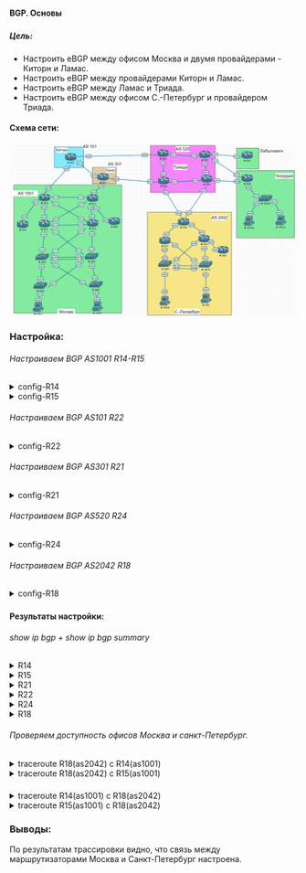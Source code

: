 #### BGP. Основы  
###  




##### Цель:  
* Настроить eBGP между офисом Москва и двумя провайдерами - Киторн и Ламас.
* Настроить eBGP между провайдерами Киторн и Ламас.
* Настроить eBGP между Ламас и Триада.
* Настроить eBGP между офисом С.-Петербург и провайдером Триада.


#### Схема сети:

  ![alt-текст](/lab-9/img/bgp.png)


### Настройка:

###### Настраиваем BGP AS1001 R14-R15
<details>
<summary>config-R14</summary>

```
router bgp 1001
 bgp router-id 14.14.14.14
 bgp log-neighbor-changes
 network 10.1.0.0 mask 255.255.0.0
 network 14.14.14.0 mask 255.255.255.0
 neighbor 10.1.1.14 remote-as 101
!
```
</details>

<details>
<summary>config-R15</summary>

```
router bgp 1001
 bgp router-id 15.15.15.15
 bgp log-neighbor-changes
 network 10.1.0.0 mask 255.255.0.0
 network 15.15.15.0 mask 255.255.255.0
 neighbor 10.1.1.30 remote-as 301
!
```
</details>

###### Настраиваем BGP AS101 R22
<details>
<summary>config-R22</summary>

```
router bgp 101
 bgp router-id 22.22.22.22
 bgp log-neighbor-changes
 network 10.2.0.0 mask 255.255.0.0
 network 22.22.22.0 mask 255.255.255.0
 neighbor 10.1.1.13 remote-as 1001
 neighbor 10.2.0.6 remote-as 301
!
```
</details>

###### Настраиваем BGP AS301 R21
<details>
<summary>config-R21</summary>

```
router bgp 301
 bgp router-id 21.21.21.21
 bgp log-neighbor-changes
 network 10.3.0.0 mask 255.255.0.0
 network 21.21.21.0 mask 255.255.255.0
 neighbor 10.1.1.29 remote-as 1001
 neighbor 10.2.0.5 remote-as 101
 neighbor 10.3.0.1 remote-as 520
!
```
</details>

###### Настраиваем BGP AS520 R24
<details>
<summary>config-R24</summary>

```
router bgp 520
 bgp router-id 24.24.24.24
 bgp log-neighbor-changes
 network 10.4.0.0 mask 255.255.0.0
 network 24.24.24.0 mask 255.255.255.0
 neighbor 10.3.0.2 remote-as 301
 neighbor 10.5.0.9 remote-as 2042
!         
```
</details>

###### Настраиваем BGP AS2042 R18
<details>
<summary>config-R18</summary>

```
router bgp 2042
 bgp router-id 18.18.18.18
 bgp log-neighbor-changes
 network 10.5.0.0 mask 255.255.0.0
 network 18.18.18.0 mask 255.255.255.0
 neighbor 10.5.0.10 remote-as 520
!
```
</details>

###  

#### Результаты настройки:

###### show ip bgp + show ip bgp summary
<details>
<summary>R14</summary>

```
R14# show ip bgp | beg Network
     Network          Next Hop            Metric LocPrf Weight Path
 *>  10.1.0.0/16      0.0.0.0                  0         32768 i
 *>  10.2.0.0/16      10.1.1.14                0             0 101 i
 *>  10.3.0.0/16      10.1.1.14                              0 101 301 i
 *>  10.4.0.0/16      10.1.1.14                              0 101 301 520 i
 *>  10.5.0.0/16      10.1.1.14                              0 101 301 520 2042 i
 *>  14.14.14.0/24    0.0.0.0                  0         32768 i
 *>  18.18.18.0/24    10.1.1.14                              0 101 301 520 2042 i
 *>  21.21.21.0/24    10.1.1.14                              0 101 301 i
 *>  22.22.22.0/24    10.1.1.14                0             0 101 i
 *>  24.24.24.0/24    10.1.1.14                              0 101 301 520 i
R14#

R14# show ip bgp summary | beg Neighbor
Neighbor        V           AS MsgRcvd MsgSent   TblVer  InQ OutQ Up/Down  State/PfxRcd
10.1.1.14       4          101      42      46       27    0    0 00:31:15        8
R14#
```
</details>
<details>
<summary>R15</summary>

```
R15#show ip bgp | beg Network
     Network          Next Hop            Metric LocPrf Weight Path
 *>  10.1.0.0/16      0.0.0.0                  0         32768 i
 *>  10.2.0.0/16      10.1.1.30                              0 301 101 i
 *>  10.3.0.0/16      10.1.1.30                0             0 301 i
 *>  10.4.0.0/16      10.1.1.30                              0 301 520 i
 *>  10.5.0.0/16      10.1.1.30                              0 301 520 2042 i
 *>  15.15.15.0/24    0.0.0.0                  0         32768 i
 *>  18.18.18.0/24    10.1.1.30                              0 301 520 2042 i
 *>  21.21.21.0/24    10.1.1.30                0             0 301 i
 *>  22.22.22.0/24    10.1.1.30                              0 301 101 i
 *>  24.24.24.0/24    10.1.1.30                              0 301 520 i
R15#


R15#show ip bgp summary | beg Neighbor
Neighbor        V           AS MsgRcvd MsgSent   TblVer  InQ OutQ Up/Down  State/PfxRcd
10.1.1.30       4          301      42      42       19    0    0 00:32:28        8
R15#

```
</details>
<details>
<summary>R21</summary>

```
21#show ip bgp | beg Network
     Network          Next Hop            Metric LocPrf Weight Path
 *   10.1.0.0/16      10.2.0.5                               0 101 1001 i
 *>                   10.1.1.29                0             0 1001 i
 *>  10.2.0.0/16      10.2.0.5                 0             0 101 i
 *>  10.3.0.0/16      0.0.0.0                  0         32768 i
 *>  10.4.0.0/16      10.3.0.1                 0             0 520 i
 *>  10.5.0.0/16      10.3.0.1                               0 520 2042 i
 *>  14.14.14.0/24    10.2.0.5                               0 101 1001 i
 *>  15.15.15.0/24    10.1.1.29                0             0 1001 i
 *>  18.18.18.0/24    10.3.0.1                               0 520 2042 i
 *>  21.21.21.0/24    0.0.0.0                  0         32768 i
 *>  22.22.22.0/24    10.2.0.5                 0             0 101 i
 *>  24.24.24.0/24    10.3.0.1                 0             0 520 i
R21#


R21#show ip bgp summary | beg Neighbor
Neighbor        V           AS MsgRcvd MsgSent   TblVer  InQ OutQ Up/Down  State/PfxRcd
10.1.1.29       4         1001      43      43       14    0    0 00:33:32        2
10.2.0.5        4          101      45      43       14    0    0 00:33:31        4
10.3.0.1        4          520      41      44       14    0    0 00:33:31        4
R21#

```
</details>
<details>
<summary>R22</summary>

```
R22#show ip bgp | beg Network
     Network          Next Hop            Metric LocPrf Weight Path
 *>  10.1.0.0/16      10.1.1.13                0             0 1001 i
 *                    10.2.0.6                               0 301 1001 i
 *>  10.2.0.0/16      0.0.0.0                  0         32768 i
 *>  10.3.0.0/16      10.2.0.6                 0             0 301 i
 *>  10.4.0.0/16      10.2.0.6                               0 301 520 i
 *>  10.5.0.0/16      10.2.0.6                               0 301 520 2042 i
 *>  14.14.14.0/24    10.1.1.13                0             0 1001 i
 *>  15.15.15.0/24    10.2.0.6                               0 301 1001 i
 *>  18.18.18.0/24    10.2.0.6                               0 301 520 2042 i
 *>  21.21.21.0/24    10.2.0.6                 0             0 301 i
 *>  22.22.22.0/24    0.0.0.0                  0         32768 i
 *>  24.24.24.0/24    10.2.0.6                               0 301 520 i
R22#


R22#show ip bgp summary | beg Neighbor
Neighbor        V           AS MsgRcvd MsgSent   TblVer  InQ OutQ Up/Down  State/PfxRcd
10.1.1.13       4         1001      49      45       15    0    0 00:34:22        2
10.2.0.6        4          301      44      46       15    0    0 00:34:27        8
R22#
```
</details>
<details>
<summary>R24</summary>

```
R24#show ip bgp | beg Network
     Network          Next Hop            Metric LocPrf Weight Path
 *>  10.1.0.0/16      10.3.0.2                               0 301 1001 i
 *>  10.2.0.0/16      10.3.0.2                               0 301 101 i
 *>  10.3.0.0/16      10.3.0.2                 0             0 301 i
 *>  10.4.0.0/16      0.0.0.0                  0         32768 i
 *>  10.5.0.0/16      10.5.0.9                 0             0 2042 i
 *>  14.14.14.0/24    10.3.0.2                               0 301 101 1001 i
 *>  15.15.15.0/24    10.3.0.2                               0 301 1001 i
 *>  18.18.18.0/24    10.5.0.9                 0             0 2042 i
 *>  21.21.21.0/24    10.3.0.2                 0             0 301 i
 *>  22.22.22.0/24    10.3.0.2                               0 301 101 i
 *>  24.24.24.0/24    0.0.0.0                  0         32768 i
R24#


R24#show ip bgp summary | beg Neighbor
Neighbor        V           AS MsgRcvd MsgSent   TblVer  InQ OutQ Up/Down  State/PfxRcd
10.3.0.2        4          301      46      43       14    0    0 00:35:14        7
10.5.0.9        4         2042      25      32       14    0    0 00:19:00        2
R24#
```
</details>
<details>
<summary>R18</summary>

```
R18#show ip bgp | beg Network
     Network          Next Hop            Metric LocPrf Weight Path
 *>  10.1.0.0/16      10.5.0.10                              0 520 301 1001 i
 *>  10.2.0.0/16      10.5.0.10                              0 520 301 101 i
 *>  10.3.0.0/16      10.5.0.10                              0 520 301 i
 *>  10.4.0.0/16      10.5.0.10                0             0 520 i
 *>  10.5.0.0/16      0.0.0.0                  0         32768 i
 *>  14.14.14.0/24    10.5.0.10                              0 520 301 101 1001 i
 *>  15.15.15.0/24    10.5.0.10                              0 520 301 1001 i
 *>  18.18.18.0/24    0.0.0.0                  0         32768 i
 *>  21.21.21.0/24    10.5.0.10                              0 520 301 i
 *>  22.22.22.0/24    10.5.0.10                              0 520 301 101 i
 *>  24.24.24.0/24    10.5.0.10                0             0 520 i
R18#


R18#show ip bgp summary | beg Neighbor
Neighbor        V           AS MsgRcvd MsgSent   TblVer  InQ OutQ Up/Down  State/PfxRcd
10.5.0.10       4          520      32      26       13    0    0 00:19:43        9
R18#
```
</details>

###### Проверяем доступность офисов Москва и санкт-Петербург.
<details>
<summary>traceroute R18(as2042) с R14(as1001)</summary>

```
R14#traceroute 18.18.18.18 source 14.14.14.14
Type escape sequence to abort.
Tracing the route to 18.18.18.18
VRF info: (vrf in name/id, vrf out name/id)
  1 10.1.1.14 1 msec 1 msec 0 msec
  2 10.2.0.6 [AS 101] 0 msec 1 msec 0 msec
  3 10.3.0.1 [AS 301] 1 msec 1 msec 1 msec
  4 10.5.0.9 [AS 2042] 2 msec *  1 msec
R14#
```
</details>

<details>
<summary>traceroute R18(as2042) с R15(as1001)</summary>

```
R15#traceroute 18.18.18.18 source 15.15.15.15
Type escape sequence to abort.
Tracing the route to 18.18.18.18
VRF info: (vrf in name/id, vrf out name/id)
  1 10.1.1.30 1 msec 1 msec 0 msec
  2 10.3.0.1 [AS 301] 1 msec 1 msec 1 msec
  3 10.5.0.9 [AS 2042] 1 msec *  1 msec
R15#
```
</details>

###  

<details>
<summary>traceroute R14(as1001) с R18(as2042)</summary>

```
R18#traceroute 14.14.14.14 source 18.18.18.18
Type escape sequence to abort.
Tracing the route to 14.14.14.14
VRF info: (vrf in name/id, vrf out name/id)
  1 10.5.0.10 1 msec 1 msec 1 msec
  2 10.3.0.2 [AS 301] 1 msec 1 msec 1 msec
  3 10.2.0.5 [AS 101] 1 msec 1 msec 1 msec
  4 10.1.1.13 [AS 1001] 2 msec *  2 msec
R18#

```
</details>

<details>
<summary>traceroute R15(as1001) с R18(as2042)</summary>

```
R18#traceroute 15.15.15.15 source 18.18.18.18
Type escape sequence to abort.
Tracing the route to 15.15.15.15
VRF info: (vrf in name/id, vrf out name/id)
  1 10.5.0.10 1 msec 1 msec 0 msec
  2 10.3.0.2 [AS 301] 1 msec 1 msec 1 msec
  3 10.1.1.29 [AS 1001] 1 msec *  4 msec
R18#
```
</details>

### Выводы:

По результатам трассировки видно, что связь между маршрутизаторами Москва и Санкт-Петербург настроена.
